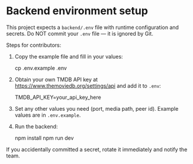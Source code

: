 # Backend environment setup

This project expects a `backend/.env` file with runtime configuration and secrets. Do NOT commit your `.env` file — it is ignored by Git.

Steps for contributors:

1. Copy the example file and fill in your values:

   cp .env.example .env

2. Obtain your own TMDB API key at https://www.themoviedb.org/settings/api and add it to `.env`:

   TMDB_API_KEY=your_api_key_here

3. Set any other values you need (port, media path, peer id). Example values are in `.env.example`.

4. Run the backend:

   npm install
   npm run dev

If you accidentally committed a secret, rotate it immediately and notify the team.
